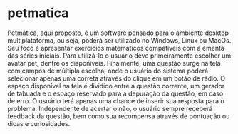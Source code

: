 # petmatica
Petmática, aqui proposto, é um software pensado para o ambiente desktop multiplataforma, ou seja, poderá ser utilizado no Windows, Linux ou MacOs. Seu foco é apresentar exercícios matemáticos compatíveis com a ementa das séries iniciais. Para utilizá-lo o usuário deve primeiramente escolher um avatar pet, dentre os disponíveis. Finalmente, uma questão surge na tela com campos de múltipla escolha, onde o usuário do sistema poderá selecionar apenas uma correta através do clique em um botão de rádio. O espaço disponível na tela é dividido entre a questão corrente, um gerador de tabuada e o espaço reservado para a depuração da questão, em caso de erro. O usuário terá apenas uma chance de inserir sua resposta para o problema. Independente de acertar o não, o usuário sempre receberá feedback da questão, bem como sua recompensa através de pontuação ou dicas e curiosidades.
